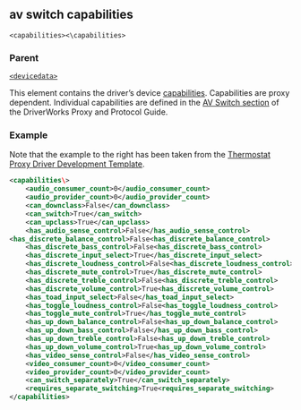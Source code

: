 
## av switch capabilities

`<capabilities><\capabilities>`


### Parent

[`<devicedata>`][1]


This element contains the driver’s device [capabilities][2]. Capabilities are proxy dependent. Individual capabilities are defined in the [AV Switch section][3] of the DriverWorks Proxy and Protocol Guide.


### Example

Note that the example to the right has been taken from the [Thermostat Proxy Driver Development Template][4].

```xml
<capabilities\>
    <audio_consumer_count>0</audio_consumer_count>
    <audio_provider_count>0</audio_provider_count>
    <can_downclass>False</can_downclass>
    <can_switch>True</can_switch>
    <can_upclass>True</can_upclass>
    <has_audio_sense_control>False</has_audio_sense_control>
<has_discrete_balance_control>False<has_discrete_balance_control>
    <has_discrete_bass_control>False<has_discrete_bass_control>
    <has_discrete_input_select>True</has_discrete_input_select>
    <has_discrete_loudness_control>False<has_discrete_loudness_control>
    <has_discrete_mute_control>True</has_discrete_mute_control>
    <has_discrete_treble_control>False<has_discrete_treble_control>
    <has_discrete_volume_control>True<has_discrete_volume_control>
    <has_toad_input_select>False</has_toad_input_select>
    <has_toggle_loudness_control>False<has_toggle_loudness_control>
    <has_toggle_mute_control>True</has_toggle_mute_control>
    <has_up_down_balance_control>False<has_up_down_balance_control>
    <has_up_down_bass_control>False</has_up_down_bass_control>
    <has_up_down_treble_control>False<has_up_down_treble_control>
    <has_up_down_volume_control>True<has_up_down_volume_control>
    <has_video_sense_control>False</has_video_sense_control>
    <video_consumer_count>0</video_consumer_count>
    <video_provider_count>0</video_provider_count>
    <can_switch_separately>True</can_switch_separately>
    <requires_separate_switching>True<requires_separate_switching>
</capabilities>
```

[1]:	[%60%3Cdevicedata%3E%60]
[2]:	https://snap-one.github.io/docs-driverworks-fundamentals/#capabilities
[3]:	https://snap-one.github.io/docs-driverworks-proxyprotocol/#audio-video-switch-capabilities
[4]:	https://github.com/snap-one/docs-driverworks/tree/master/driver_development_templates/avswitch